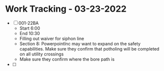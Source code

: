 # Work Tracking - 03-23-2022
- [ ]  001-22BA
	- Start 6:00
	- End 10:30
	- Filling out waiver for siphon line
	- Section 8: PowerpointInc may want to expand on the safety capabilities. Make sure they confirm that potholing will be completed on all utility crossings
	- Make sure they confirm where the bore path is
- [ ] 